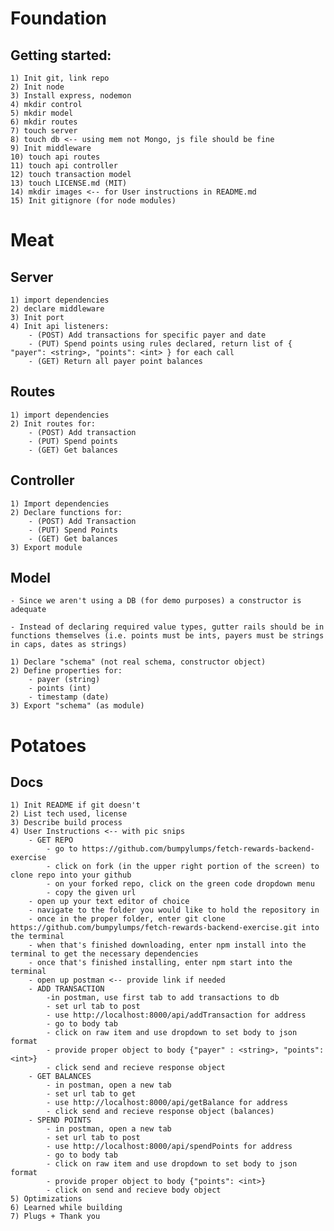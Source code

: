 # Foundation

## Getting started: 
    1) Init git, link repo
    2) Init node
    3) Install express, nodemon
    4) mkdir control
    5) mkdir model
    6) mkdir routes
    7) touch server
    8) touch db <-- using mem not Mongo, js file should be fine
    9) Init middleware
    10) touch api routes
    11) touch api controller
    12) touch transaction model
    13) touch LICENSE.md (MIT) 
    14) mkdir images <-- for User instructions in README.md
    15) Init gitignore (for node modules)


# Meat

## Server
    1) import dependencies
    2) declare middleware
    3) Init port
    4) Init api listeners: 
        - (POST) Add transactions for specific payer and date
        - (PUT) Spend points using rules declared, return list of { "payer": <string>, "points": <int> } for each call
        - (GET) Return all payer point balances

## Routes
    1) import dependencies
    2) Init routes for: 
        - (POST) Add transaction
        - (PUT) Spend points
        - (GET) Get balances

## Controller
    1) Import dependencies
    2) Declare functions for: 
        - (POST) Add Transaction
        - (PUT) Spend Points
        - (GET) Get balances
    3) Export module

## Model
    - Since we aren't using a DB (for demo purposes) a constructor is adequate

    - Instead of declaring required value types, gutter rails should be in functions themselves (i.e. points must be ints, payers must be strings in caps, dates as strings)

    1) Declare "schema" (not real schema, constructor object)
    2) Define properties for: 
        - payer (string)
        - points (int)
        - timestamp (date)
    3) Export "schema" (as module)

# Potatoes

## Docs
    1) Init README if git doesn't
    2) List tech used, license
    3) Describe build process
    4) User Instructions <-- with pic snips
        - GET REPO
            - go to https://github.com/bumpylumps/fetch-rewards-backend-exercise
            - click on fork (in the upper right portion of the screen) to clone repo into your github
            - on your forked repo, click on the green code dropdown menu
            - copy the given url
        - open up your text editor of choice
        - navigate to the folder you would like to hold the repository in
        - once in the proper folder, enter git clone https://github.com/bumpylumps/fetch-rewards-backend-exercise.git into  the terminal
        - when that's finished downloading, enter npm install into the terminal to get the necessary dependencies
        - once that's finished installing, enter npm start into the terminal
        - open up postman <-- provide link if needed
        - ADD TRANSACTION 
            -in postman, use first tab to add transactions to db
            - set url tab to post
            - use http://localhost:8000/api/addTransaction for address
            - go to body tab
            - click on raw item and use dropdown to set body to json format
            - provide proper object to body {"payer" : <string>, "points": <int>}
            - click send and recieve response object
        - GET BALANCES
            - in postman, open a new tab
            - set url tab to get
            - use http://localhost:8000/api/getBalance for address
            - click send and recieve response object (balances)
        - SPEND POINTS
            - in postman, open a new tab
            - set url tab to post
            - use http://localhost:8000/api/spendPoints for address
            - go to body tab
            - click on raw item and use dropdown to set body to json format
            - provide proper object to body {"points": <int>}
            - click on send and recieve body object
    5) Optimizations
    6) Learned while building
    7) Plugs + Thank you

